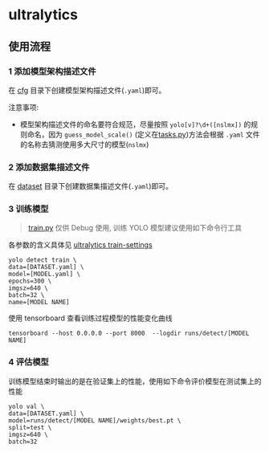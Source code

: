 # ultralytics


## 使用流程

### 1 添加模型架构描述文件

在 [cfg](./cfg) 目录下创建模型架构描述文件(`.yaml`)即可。

注意事项:

- 模型架构描述文件的命名要符合规范，尽量按照 `yolo[v]?\d+([nslmx])` 的规则命名，因为 `guess_model_scale()` (定义在[tasks.py](./ultralytics/nn/tasks.py))方法会根据 `.yaml` 文件的名称去猜测使用多大尺寸的模型(`nslmx`)


### 2 添加数据集描述文件

在 [dataset](./dataset) 目录下创建数据集描述文件(`.yaml`)即可。

### 3 训练模型

> [train.py](./train.py) 仅供 Debug 使用, 训练 YOLO 模型建议使用如下命令行工具

各参数的含义具体见 [ultralytics train-settings](https://docs.ultralytics.com/modes/train/#train-settings)

```shell
yolo detect train \
data=[DATASET.yaml] \
model=[MODEL.yaml] \
epochs=300 \
imgsz=640 \
batch=32 \
name=[MODEL NAME]
```

使用 tensorboard 查看训练过程模型的性能变化曲线

```shell
tensorboard --host 0.0.0.0 --port 8000  --logdir runs/detect/[MODEL NAME]
```

### 4 评估模型

训练模型结束时输出的是在验证集上的性能，使用如下命令评价模型在测试集上的性能

```shell
yolo val \
data=[DATASET.yaml] \
model=runs/detect/[MODEL NAME]/weights/best.pt \
split=test \
imgsz=640 \
batch=32
```
